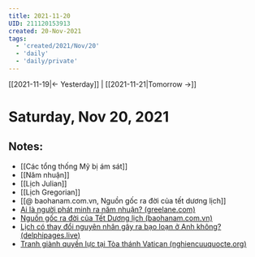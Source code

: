 ```yaml
---
title: 2021-11-20
UID: 211120153913
created: 20-Nov-2021
tags:
  - 'created/2021/Nov/20'
  - 'daily'
  - 'daily/private'
---
```

[[2021-11-19|<- Yesterday]] | [[2021-11-21|Tomorrow ->]]
# Saturday, Nov 20, 2021

## Notes:
- [[Các tổng thống Mỹ bị ám sát]]
- [[Năm nhuận]]
- [[Lịch Julian]]
- [[Lịch Gregorian]]
- [[@ baohanam.com.vn, Nguồn gốc ra đời của tết dương lịch]]
- [Ai là người phát minh ra năm nhuận? (greelane.com)](https://www.greelane.com/vi/nh%c3%a2n-v%c4%83n/l%e1%bb%8bch-s%e1%bb%ad--v%c4%83n-h%c3%b3a/history-of-leap-year-1989846/)
- [Nguồn gốc ra đời của Tết Dương lịch (baohanam.com.vn)](https://www.baohanam.com.vn/ho-so-tu-lieu/nguon-goc-ra-doi-cua-tet-duong-lich-12574.html)
- [Lịch có thay đổi nguyên nhân gây ra bạo loạn ở Anh không? (delphipages.live)](https://delphipages.live/vi/d%E1%BB%93ng-hanh/trang-ch%E1%BB%A7/d%E1%BB%93ng-hanh/did-a-calendar-change-cause-riots-in-england)
- [Tranh giành quyền lực tại Tòa thánh Vatican (nghiencuuquocte.org)](http://nghiencuuquocte.org/2020/10/12/tranh-gianh-quyen-luc-tai-toa-thanh-vatican/)